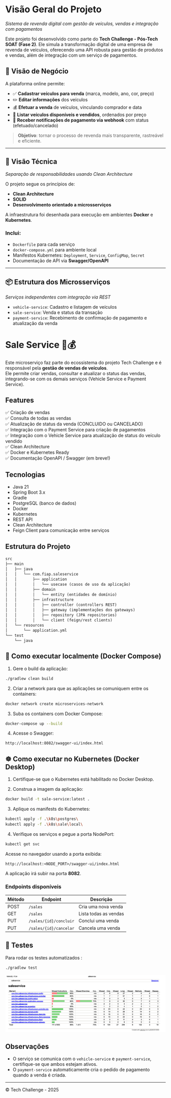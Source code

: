 # Visão Geral do Projeto


*Sistema de revenda digital com gestão de veículos, vendas e integração com pagamentos*

Este projeto foi desenvolvido como parte do **Tech Challenge - Pós-Tech SOAT (Fase 2)**. Ele simula a transformação digital de uma empresa de revenda de veículos, oferecendo uma API robusta para gestão de produtos e vendas, além de integração com um serviço de pagamentos.

## 🎯 Visão de Negócio

A plataforma online permite:

- ✅ **Cadastrar veículos para venda** (marca, modelo, ano, cor, preço)
- ✏️ **Editar informações** dos veículos
- 💰 **Efetuar a venda** de veículos, vinculando comprador e data
- 📃 **Listar veículos disponíveis e vendidos**, ordenados por preço
- 🔄 **Receber notificações de pagamento via webhook** com status (efetuado/cancelado)

> **Objetivo**: tornar o processo de revenda mais transparente, rastreável e eficiente.

---




## 🧱 Visão Técnica

*Separação de responsabilidades usando Clean Architecture*

O projeto segue os princípios de:
- **Clean Architecture**
- **SOLID**
- **Desenvolvimento orientado a microsserviços**

A infraestrutura foi desenhada para execução em ambientes **Docker** e **Kubernetes**.

### Inclui:
- `Dockerfile` para cada serviço
- `docker-compose.yml` para ambiente local
- Manifestos Kubernetes: `Deployment`, `Service`, `ConfigMap`, `Secret`
- Documentação de API via **Swagger/OpenAPI**

---

## 📦 Estrutura dos Microsserviços

*Serviços independentes com integração via REST*

- `vehicle-service`: Cadastro e listagem de veículos
- `sale-service`: Venda e status da transação
- `payment-service`: Recebimento de confirmação de pagamento e atualização da venda





# Sale Service 🚗💰

Este microserviço faz parte do ecossistema do projeto Tech Challenge e é responsável pela **gestão de vendas de veículos**.  
Ele permite criar vendas, consultar e atualizar o status das vendas, integrando-se com os demais serviços (Vehicle Service e Payment Service).

## Features

✅ Criação de vendas  
✅ Consulta de todas as vendas  
✅ Atualização de status da venda (CONCLUIDO ou CANCELADO)  
✅ Integração com o Payment Service para criação de pagamentos  
✅ Integração com o Vehicle Service para atualização de status do veículo vendido  
✅ Clean Architecture  
✅ Docker e Kubernetes Ready  
✅ Documentação OpenAPI / Swagger (em breve!)

## Tecnologias

- Java 21
- Spring Boot 3.x
- Gradle
- PostgreSQL (banco de dados)
- Docker
- Kubernetes
- REST API
- Clean Architecture
- Feign Client para comunicação entre serviços

## Estrutura do Projeto

```
src
├── main
│   ├── java
│   │   └── com.fiap.saleservice
│   │       ├── application
│   │       │   └── usecase (casos de uso da aplicação)
│   │       ├── domain
│   │       │   └── entity (entidades de domínio)
│   │       ├── infrastructure
│   │       │   ├── controller (controllers REST)
│   │       │   ├── gateway (implementações dos gateways)
│   │       │   ├── repository (JPA repositories)
│   │       │   └── client (feign/rest clients)
│   └── resources
│       └── application.yml
└── test
    └── java
```

## 🚀 Como executar localmente (Docker Compose)

1. Gere o build da aplicação:

```bash
./gradlew clean build
```

2. Criar a network para que as aplicações se comuniquem entre os containers:


```bash
docker network create microservices-network
```

3. Suba os containers com Docker Compose:

```bash
docker-compose up --build
```

4. Acesse o Swagger:

```
http://localhost:8082/swagger-ui/index.html
```

## ☸️ Como executar no Kubernetes (Docker Desktop)

1. Certifique-se que o Kubernetes está habilitado no Docker Desktop.

2. Construa a imagem da aplicação:

```bash
docker build -t sale-service:latest .
```

3. Aplique os manifests do Kubernetes:

```bash
kubectl apply -f .\k8s\postgres\
kubectl apply -f .\k8s\sale\local\
```

4. Verifique os serviços e pegue a porta NodePort:

```bash
kubectl get svc
```

Acesse no navegador usando a porta exibida:

```
http://localhost:<NODE_PORT>/swagger-ui/index.html
```

A aplicação irá subir na porta **8082**.

### Endpoints disponíveis

| Método | Endpoint                       | Descrição                          |
|--------|--------------------------------|-----------------------------------|
| POST   | `/sales`                       | Cria uma nova venda               |
| GET    | `/sales`                       | Lista todas as vendas             |
| PUT    | `/sales/{id}/concluir`         | Conclui uma venda                 |
| PUT    | `/sales/{id}/cancelar`         | Cancela uma venda                 |


## 🧪 Testes

Para rodar os testes automatizados :

```bash
./gradlew test
```
![Cobertura de Testes](/images/Cobertura%20de%20Testes%20-%20sale-service.png)

## Observações

- O serviço se comunica com o `vehicle-service` e `payment-service`, certifique-se que ambos estejam ativos.
- O `payment-service` automaticamente cria o pedido de pagamento quando a venda é criada.

---

© Tech Challenge - 2025
